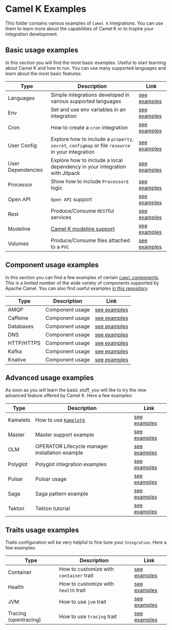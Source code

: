# Camel K Examples

This folder contains various examples of `Camel K` integrations. You can use them to learn more about the capabilities of Camel K or to inspire your integration development.

## Basic usage examples

In this section you will find the most basic examples. Useful to start learning about Camel K and how to run. You can use many supported languages and learn about the most basic features:

| Type              | Description                                                                                       | Link                           |
|-------------------|---------------------------------------------------------------------------------------------------|--------------------------------|
| Languages         | Simple integrations developed in various supported languages                                      | [see examples](./languages/)   |
| Env               | Set and use env variables in an integration                                                       | [see examples](./env/)         |
| Cron              | How to create a `cron` integration                                                                | [see examples](./cron/)        |
| User Config       | Explore how to include a `property`, `secret`, `configmap` or file `resource` in your integration | [see examples](./user-config/) |
| User Dependencies | Explore how to include a local dependency in your integration with Jitpack                        | [see examples](./jitpack/)     |
| Processor         | Show how to include `Processor`s logic                                                            | [see examples](./processor/)   |
| Open API          | `Open API` support                                                                                | [see examples](./openapi/)     |
| Rest              | Produce/Consume `REST`ful services                                                                | [see examples](./rest/)        |
| Modeline          | [Camel K modeline support](https://camel.apache.org/camel-k/latest/cli/modeline.html)             | [see examples](./modeline/)    |
| Volumes           | Produce/Consume files attached to a `PVC`                                                         | [see examples](./volumes/)     |

## Component usage examples

In this section you can find a few examples of certain [`Camel` components](https://camel.apache.org/components/latest/index.html). This is a limited number of the wide variety of components supported by Apache Camel. You can also find useful examples [in this repository](https://github.com/apache/camel-k-examples).

| Type       | Description     | Link                         |
|------------|-----------------|------------------------------|
| AMQP       | Component usage | [see examples](./amqp/)      |
| Caffeine   | Component usage | [see examples](./caffeine/)  |
| Databases  | Component usage | [see examples](./databases/) |
| DNS        | Component usage | [see examples](./dns/)       |
| HTTP/HTTPS | Component usage | [see examples](./http/)      |
| Kafka      | Component usage | [see examples](./kafka/)     |
| Knative    | Component usage | [see examples](./knative/)   |

## Advanced usage examples

As soon as you will learn the basic stuff, you will like to try the new advanced feature offered by Camel K. Here a few examples:

| Type     | Description                                                                             | Link                        |
|----------|-----------------------------------------------------------------------------------------|-----------------------------|
| Kamelets | How to use [`Kamelet`s](https://camel.apache.org/camel-k/latest/kamelets/kamelets.html) | [see examples](./kamelets/) |
| Master   | Master support example                                                                  | [see examples](./master/)   |
| OLM      | OPERATOR Lifecycle manager installation example                                         | [see examples](./olm/)      |
| Polyglot | Polyglot integration examples                                                           | [see examples](./polyglot/) |
| Pulsar   | Pulsar usage                                                                            | [see examples](./pulsar/)   |
| Saga     | Saga pattern example                                                                    | [see examples](./saga/)     |
| Tekton   | Tekton tutorial                                                                         | [see examples](./tekton/)   |

## Traits usage examples

Traits configuration will be very helpful to fine tune your `Integration`. Here a few examples:

| Type                  | Description                             | Link                                |
|-----------------------|-----------------------------------------|-------------------------------------|
| Container             | How to customize with `container` trait | [see examples](./traits/container/) |
| Health                | How to customize with `health` trait    | [see examples](./traits/health/)    |
| JVM                   | How to use `jvm` trait                  | [see examples](./traits/jvm/)       |
| Tracing (opentracing) | How to use `tracing` trait              | [see examples](./traits/tracing/)   |
